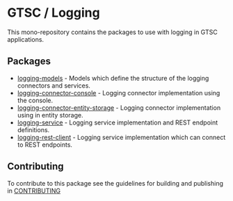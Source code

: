 # GTSC / Logging

This mono-repository contains the packages to use with logging in GTSC applications.

## Packages

- [logging-models](packages/logging-models/README.md) - Models which define the structure of the logging connectors and services.
- [logging-connector-console](packages/logging-connector-console/README.md) - Logging connector implementation using the console.
- [logging-connector-entity-storage](packages/logging-connector-entity-storage/README.md) - Logging connector implementation using in entity storage.
- [logging-service](packages/logging-service/README.md) - Logging service implementation and REST endpoint definitions.
- [logging-rest-client](packages/logging-rest-client/README.md) - Logging service implementation which can connect to REST endpoints.

## Contributing

To contribute to this package see the guidelines for building and publishing in [CONTRIBUTING](./CONTRIBUTING.md)
